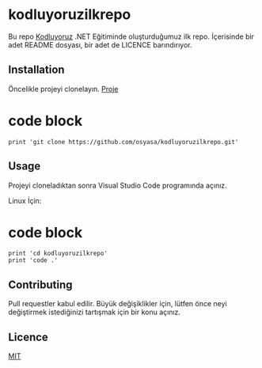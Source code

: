 # kodluyoruzilkrepo

Bu repo [Kodluyoruz](http://patika.dev) .NET Eğitiminde oluşturduğumuz ilk repo. İçerisinde bir adet README dosyası, bir adet de LICENCE barındırıyor.

## Installation

Öncelikle projeyi clonelayın. [Proje](https://github.com/osyasa/kodluyoruzilkrepo)

# code block
    print 'git clone https://github.com/osyasa/kodluyoruzilkrepo.git'

## Usage

Projeyi cloneladıktan sonra Visual Studio Code programında açınız.

Linux İçin:

# code block
    print 'cd kodluyoruzilkrepo'
    print 'code .'

## Contributing
Pull requestler kabul edilir. Büyük değişiklikler için, lütfen önce neyi değiştirmek istediğinizi tartışmak için bir konu açınız.

## Licence
[MIT](https://www.mit.edu/~amini/LICENSE.md)